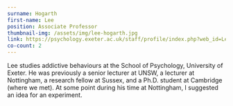 ```yaml
---
surname: Hogarth
first-name: Lee
position: Associate Professor
thumbnail-img: /assets/img/lee-hogarth.jpg
link: https://psychology.exeter.ac.uk/staff/profile/index.php?web_id=Lee_Hogarth
co-count: 2
---
```


Lee studies addictive behaviours at the School of Psychology, University of Exeter. He was previously a senior lecturer at UNSW, a lecturer at Nottingham, a research fellow at Sussex, and a Ph.D. student at Cambridge (where we met). At some point during his time at Nottingham, I suggested an idea for an experiment. 


